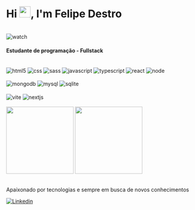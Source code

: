 <h1 align="left">Hi <img src="https://raw.githubusercontent.com/kaueMarques/kaueMarques/master/hi.gif" height="30px">, I'm Felipe Destro </h1>
<div style="display: inline_block"><br />
  <img align="center" alt="watch" src="https://img.shields.io/github/followers/felipedestro.svg?style=social&label=Follow&maxAge=2592000" />
</div>

<h4>Estudante de programação - Fullstack</h4>

<div style="display: inline_block"><br />
  <img align="center" alt="html5" src="https://img.shields.io/badge/HTML5-E34F26?style=for-the-badge&logo=html5&logoColor=white" />
  <img align="center" alt="css" src="https://img.shields.io/badge/CSS3-1572B6?style=for-the-badge&logo=css3&logoColor=white" />
  <img align="center" alt="sass" src="https://img.shields.io/badge/Sass-CC6699?style=for-the-badge&logo=sass&logoColor=white" />
  <img align="center" alt="javascript" src="https://img.shields.io/badge/JavaScript-323330?style=for-the-badge&logo=javascript&logoColor=F7DF1E" />
  <img align="center" alt="typescript" src="https://img.shields.io/badge/TypeScript-3178C6.svg?style=for-the-badge&logo=TypeScript&logoColor=white" /> 
  <img align="center" alt="react" src="https://img.shields.io/badge/React-20232A?style=for-the-badge&logo=react&logoColor=61DAFB" />
  <img align="center" alt="node" src="https://img.shields.io/badge/Node.js-43853D?style=for-the-badge&logo=node.js&logoColor=white" />  
</div>

<div style="display: inline_block"><br />
  <img align="center" alt="mongodb" src="https://img.shields.io/badge/MongoDB-4EA94B?style=for-the-badge&logo=mongodb&logoColor=white" />
  <img align="center" alt="mysql" src="https://img.shields.io/badge/MySQL-005C84?style=for-the-badge&logo=mysql&logoColor=white" />
  <img align="center" alt="sqlite" src="https://img.shields.io/badge/SQLite-07405E?style=for-the-badge&logo=sqlite&logoColor=white" />
</div>

<div style="display: inline_block"><br />
  <img align="center" alt="vite" src="https://img.shields.io/badge/vite-%23646CFF.svg?style=for-the-badge&logo=vite&logoColor=white" />
  <img align="center" alt="nextjs" src="https://img.shields.io/badge/Next.js-000000.svg?style=for-the-badge&logo=nextdotjs&logoColor=white" />  
</div>

<br />

<div align="left">
    <img height="180" src="https://github-readme-stats.vercel.app/api?username=felipedestro&rank_icon=github&show_icons=true&icon_color=e6d8b1&theme=dracula&include_all_commits=true&count_private=true&bg_color=00000000&hide_border=true">
    <img height="180" src="https://github-readme-stats.vercel.app/api/top-langs/?username=felipedestro&show_icons=true&icon_color=e6d8b1&layout=compact&langs_count=6&hide_border=true&bg_color=00000000&theme=dracula"/>
</div>

<br />
<p>Apaixonado por tecnologias e sempre em busca de novos conhecimentos</p>

[![Linkedin](https://img.shields.io/badge/LinkedIn-0077B5?style=for-the-badge&logo=linkedin&logoColor=whit)](https://www.linkedin.com/in/felipe-destro/)
